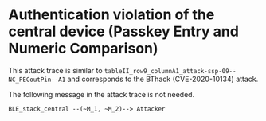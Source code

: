 # Authentication violation of the central device (Passkey Entry and Numeric Comparison)

This attack trace is similar to `tableII_row9_columnA1_attack-ssp-09--NC_PECoutPin--A1` and corresponds to the BThack (CVE-2020-10134) attack.

The following message in the attack trace is not needed.
```
BLE_stack_central --(~M_1, ~M_2)--> Attacker
```